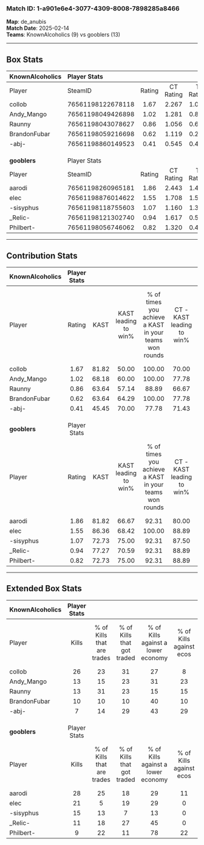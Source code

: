 ### Match ID: 1-a901e6e4-3077-4309-8008-7898285a8466  
**Map**: de_anubis  
**Match Date**: 2025-02-14  
**Teams**: KnownAlcoholics (9) vs gooblers (13)  

---  

## Box Stats  

| **KnownAlcoholics** | Player Stats      |        |           |          |       |       |       |         |        |      |     |
| :- | :- | :-: | :-: | :-: | :-: | :-: | :-: | :-: | :-: | :-: | :-: |
| Player              | SteamID           | Rating | CT Rating | T Rating | KAST  |  ADR  | Kills | Assists | Deaths | K/D  | HS% |
| collob              | 76561198122678118 |  1.67  |   2.267   |  1.097   | 81.82 | 109.5 |  26   |    6    |   16   | 1.63 | 46  |
| Andy_Mango          | 76561198049426898 |  1.02  |   1.281   |  0.857   | 68.18 | 83.9  |  13   |    9    |   15   | 0.87 | 38  |
| Raunny              | 76561198043078627 |  0.86  |   1.056   |  0.679   | 63.64 | 61.3  |  13   |    3    |   16   | 0.81 | 46  |
| BrandonFubar        | 76561198059216698 |  0.62  |   1.119   |  0.296   | 63.64 | 54.8  |  10   |    3    |   20   | 0.50 | 30  |
| -abj-               | 76561198860149523 |  0.41  |   0.545   |  0.414   | 45.45 | 44.3  |   7   |    3    |   17   | 0.41 | 85  |
|                     |                   |        |           |          |       |       |       |         |        |      |     |
|                     |                   |        |           |          |       |       |       |         |        |      |     |
|                     |                   |        |           |          |       |       |       |         |        |      |     |
| **gooblers**        | Player Stats      |        |           |          |       |       |       |         |        |      |     |
| Player              | SteamID           | Rating | CT Rating | T Rating | KAST  |  ADR  | Kills | Assists | Deaths | K/D  | HS% |
| aarodi              | 76561198260965181 |  1.86  |   2.443   |  1.417   | 81.82 | 122.2 |  28   |   10    |   14   | 2.00 | 46  |
| elec                | 76561198876014622 |  1.55  |   1.708   |  1.516   | 86.36 | 92.1  |  21   |    7    |   12   | 1.75 | 47  |
| -sisyphus           | 76561198118755603 |  1.07  |   1.160   |  1.309   | 72.73 | 64.2  |  15   |    5    |   14   | 1.07 | 60  |
| _Relic-             | 76561198121302740 |  0.94  |   1.617   |  0.565   | 77.27 | 70.2  |  11   |   11    |   16   | 0.69 | 27  |
| Philbert-           | 76561198056746062 |  0.82  |   1.320   |  0.496   | 72.73 | 51.9  |   9   |    5    |   13   | 0.69 | 66  |
---  

## Contribution Stats  

| **KnownAlcoholics** | Player Stats |       |                      |                                                        |                           |                                                             |                          |                                                            |
| :- | :-: | :-: | :-: | :-: | :-: | :-: | :-: | :-: |
| Player              |    Rating    | KAST  | KAST leading to win% | % of times you achieve a KAST in your teams won rounds | CT - KAST leading to win% | CT - % of times you achieve a KAST in your teams won rounds | T - KAST leading to win% | T - % of times you achieve a KAST in your teams won rounds |
| collob              |     1.67     | 81.82 |        50.00         |                         100.00                         |           70.00           |                           100.00                            |          25.00           |                           100.00                           |
| Andy_Mango          |     1.02     | 68.18 |        60.00         |                         100.00                         |           77.78           |                           100.00                            |          33.33           |                           100.00                           |
| Raunny              |     0.86     | 63.64 |        57.14         |                         88.89                          |           66.67           |                            85.71                            |          40.00           |                           100.00                           |
| BrandonFubar        |     0.62     | 63.64 |        64.29         |                         100.00                         |           77.78           |                           100.00                            |          40.00           |                           100.00                           |
| -abj-               |     0.41     | 45.45 |        70.00         |                         77.78                          |           71.43           |                            71.43                            |          66.67           |                           100.00                           |
|                     |              |       |                      |                                                        |                           |                                                             |                          |                                                            |
|                     |              |       |                      |                                                        |                           |                                                             |                          |                                                            |
|                     |              |       |                      |                                                        |                           |                                                             |                          |                                                            |
| **gooblers**        | Player Stats |       |                      |                                                        |                           |                                                             |                          |                                                            |
| Player              |    Rating    | KAST  | KAST leading to win% | % of times you achieve a KAST in your teams won rounds | CT - KAST leading to win% | CT - % of times you achieve a KAST in your teams won rounds | T - KAST leading to win% | T - % of times you achieve a KAST in your teams won rounds |
| aarodi              |     1.86     | 81.82 |        66.67         |                         92.31                          |           80.00           |                           100.00                            |          50.00           |                           80.00                            |
| elec                |     1.55     | 86.36 |        68.42         |                         100.00                         |           88.89           |                           100.00                            |          50.00           |                           100.00                           |
| -sisyphus           |     1.07     | 72.73 |        75.00         |                         92.31                          |           87.50           |                            87.50                            |          62.50           |                           100.00                           |
| _Relic-             |     0.94     | 77.27 |        70.59         |                         92.31                          |           88.89           |                           100.00                            |          50.00           |                           80.00                            |
| Philbert-           |     0.82     | 72.73 |        75.00         |                         92.31                          |           88.89           |                           100.00                            |          57.14           |                           80.00                            |
---  

## Extended Box Stats  

| **KnownAlcoholics** | Player Stats |                            |                            |                                    |                         |                              |                                 |        |                             |                                     |                          |                               |                            |
| :- | :-: | :-: | :-: | :-: | :-: | :-: | :-: | :-: | :-: | :-: | :-: | :-: | :-: |
| Player              |    Kills     | % of Kills that are trades | % of Kills that got traded | % of Kills against a lower economy | % of Kills against ecos | % of Kills that are flawless | % of Kills that are close duels | Deaths | % of Deaths that get traded | % of Deaths against a lower economy | % of Deaths against ecos | % of Deaths that are flawless | % of Deaths that are close |
| collob              |      26      |             23             |             31             |                 27                 |            8            |              54              |               15                |   16   |             13              |                  0                  |            0             |              69               |             6              |
| Andy_Mango          |      13      |             15             |             23             |                 31                 |           23            |              77              |                0                |   15   |             20              |                  7                  |            0             |              53               |             7              |
| Raunny              |      13      |             31             |             23             |                 15                 |           15            |              69              |                8                |   16   |              6              |                  6                  |            0             |              69               |             13             |
| BrandonFubar        |      10      |             10             |             10             |                 40                 |           10            |              60              |                0                |   20   |             25              |                 15                  |            10            |              70               |             5              |
| -abj-               |      7       |             14             |             29             |                 43                 |           29            |              43              |                0                |   17   |             18              |                  6                  |            6             |              65               |             6              |
|                     |              |                            |                            |                                    |                         |                              |                                 |        |                             |                                     |                          |                               |                            |
|                     |              |                            |                            |                                    |                         |                              |                                 |        |                             |                                     |                          |                               |                            |
|                     |              |                            |                            |                                    |                         |                              |                                 |        |                             |                                     |                          |                               |                            |
| **gooblers**        | Player Stats |                            |                            |                                    |                         |                              |                                 |        |                             |                                     |                          |                               |                            |
| Player              |    Kills     | % of Kills that are trades | % of Kills that got traded | % of Kills against a lower economy | % of Kills against ecos | % of Kills that are flawless | % of Kills that are close duels | Deaths | % of Deaths that get traded | % of Deaths against a lower economy | % of Deaths against ecos | % of Deaths that are flawless | % of Deaths that are close |
| aarodi              |      28      |             25             |             18             |                 29                 |           11            |              71              |                0                |   14   |              7              |                 21                  |            0             |              64               |             14             |
| elec                |      21      |             5              |             19             |                 29                 |            0            |              57              |               10                |   12   |             25              |                 17                  |            0             |              83               |             0              |
| -sisyphus           |      15      |             13             |             7              |                 13                 |            0            |              60              |                7                |   14   |             50              |                 21                  |            0             |              64               |             7              |
| _Relic-             |      11      |             18             |             27             |                 45                 |            0            |              64              |               18                |   16   |             25              |                 31                  |            6             |              50               |             13             |
| Philbert-           |      9       |             22             |             11             |                 78                 |           22            |              78              |               11                |   13   |             15              |                 15                  |            0             |              54               |             0              |
